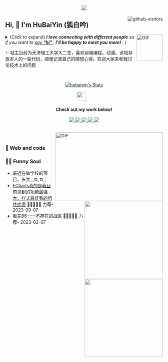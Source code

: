 <h1 align="center"><img src="https://readme-typing-svg.herokuapp.com/?lines=console.log(%22Hello%2C%20World!%22);狐白吟先生祝您今天愉快!&center=true&size=24"></h1>
<a href="https://github.com/hubaiyin/computer-vision-in-action">
    <img align="right" src="https://komarev.com/ghpvc/?username=hubaiyin&label=Visitors&color=red&style=flat&logo=github" alt="gtihub-visitors" />
</a>
 
## Hi, 👋  I'm HuBaiYin (狐白吟)
 
<img align="right" alt="GIF" src="https://media.giphy.com/media/LnQjpWaON8nhr21vNW/giphy.gif" width="84" title="Say HI"> <details><summary>(Click to expand) <em><b>I love connecting with different people</b> so if you want to <a href="https://voup.cn" >say <b>"hi" </b></a>, <b>I'll be happy to meet you more!</b> : )</em></summary>
 
<!--my introduction start-->
    
- 🔭 empty
- 🌱 empty
- 🤔 Only two things make me moved. 
  1. empty
  2. empty
- ❤️ I like eating 🍉, raising 🐓, playing 🏓, sleeping in 🛌 and 📺 [ACGN]
- 💬 Be free to ask me about anything [here](https://github.com/hubaiyin/hubaiyin/issues).
 
---
</details>
  
  ✨ 站主目前为天津理工大学大二生，喜欢前端编程，动漫。该站存放本人的一些代码，顺便记录自己的随想心得。欢迎大家来和我讨论技术上的问题
 
 
<!--my introduction end -->
 
<br>
 
<p align="center">
  <a href="https://github.com/hubaiyin" class="rich-diff-level-one">
    <img src="https://github-readme-stats.vercel.app/api?username=hubaiyin&title_color=333&text_color=777" alt="hubaiyin's Stats" >
    <!-- &hide=issues
    <img src="https://github-readme-stats.vercel.app/api?username=hubaiyin&hide=issues&title_color=333&text_color=777" alt="hubaiyin's Stats" >
    -->
  </a>
</p>
 
<p align="center">
 
  <a href= "https://juejin.cn/user/4165430841444973" target="_blank" alt="稀土掘金" title="稀土掘金">
    <img src="https://lf3-cdn-tos.bytescm.com/obj/static/xitu_juejin_web/6c61ae65d1c41ae8221a670fa32d05aa.svg" width="28px"/>
  </a>
  &emsp;
  <br><br>
  <strong>Check out my work below!</strong>
  <br><br>
  <a href="https://github.com/hubaiyin">
    <img src="https://badges.strrl.dev/visits/hubaiyin/hubaiyin?style=flat-square&color=black&logo=github">
  </a>
  <a href="https://github.com/hubaiyin">
    <img src="https://badges.strrl.dev/years/hubaiyin?style=flat-square&color=black&logo=github">
  </a>
  <a href="https://github.com/hubaiyin?tab=repositories">
    <img src="https://badges.strrl.dev/repos/hubaiyin?style=flat-square&color=black&logo=github">
  </a>
  <a href="https://gist.github.com/hubaiyin">
    <img src="https://badges.strrl.dev/gists/hubaiyin?style=flat-square&color=black&logo=github">
  </a>
  <a href="https://github.com/hubaiyin">
    <img src="https://badges.strrl.dev/commits/monthly/hubaiyin?style=flat-square&color=black&logo=github">
  </a>
</p>
 
<h2></h2>
 
<img align="right" alt="GIF" src="OctoCharmve/code.gif" width="343" height="220" title="Do what you like, and do it best!"> &nbsp;&nbsp;&nbsp;&nbsp;
 
### 🧠 Web and code
 
<img align="right" width="250" src="https://cdn.jsdelivr.net/gh/sun0225SUN/sun0225SUN/assets/images/hi.gif" />
 
<!-- START_SECTION:brain -->
<!-- END_SECTION:brain -->
 
</td></tr>
 
<tr><td>
 
### 🤾‍♂️ Funny Soul
 
<img align="right" width="250" src="https://cdn.jsdelivr.net/gh/sun0225SUN/sun0225SUN/assets/images/hi.gif" />
 
<!-- START_SECTION:douban -->
* <div>最近在做学校的项目，头大 ,,Ծ‸Ծ,, </div>
* <a href='https://echarts.apache.org/handbook/zh/get-started/' target='_blank'>ECharts真的是我目前见到的功能最强大，样式最好看的组件库厉</a> 🌟🌟🌟🌟🌟 力荐- 2023-09-07
* <a href='https://ani.gamer.com.tw/animeVideo.php?sn=22245' target='_blank'>看完86——不存在的战区</a> 🌟🌟🌟🌟🌟 力荐- 2023-02-07
 
 
<!-- END_SECTION:douban -->
 
</td></tr>
 
<tr><td>
